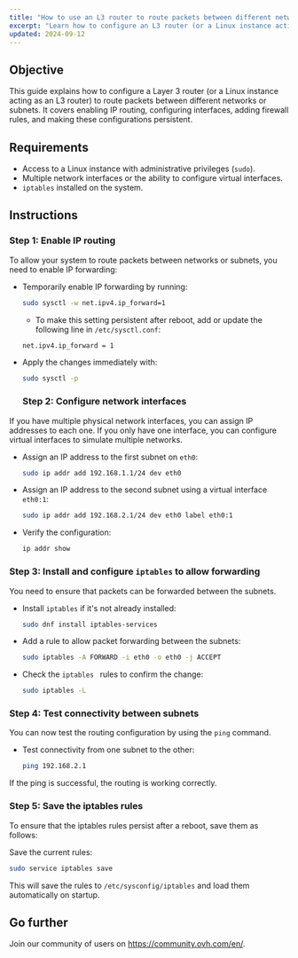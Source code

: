 ```yaml
---
title: "How to use an L3 router to route packets between different networks/subnets"
excerpt: "Learn how to configure an L3 router (or a Linux instance acting as one) to route packets between different networks or subnets."
updated: 2024-09-12
---
```


## Objective

This guide explains how to configure a Layer 3 router (or a Linux instance acting as an L3 router) to route packets between different networks or subnets. It covers enabling IP routing, configuring interfaces, adding firewall rules, and making these configurations persistent.

## Requirements

- Access to a Linux instance with administrative privileges (`sudo`).
- Multiple network interfaces or the ability to configure virtual interfaces.
- `iptables` installed on the system.

## Instructions

### Step 1: Enable IP routing

To allow your system to route packets between networks or subnets, you need to enable IP forwarding:

- Temporarily enable IP forwarding by running:

  ```bash
  sudo sysctl -w net.ipv4.ip_forward=1
  ```
  
  - To make this setting persistent after reboot, add or update the following line in `/etc/sysctl.conf`:

  ```bash
  net.ipv4.ip_forward = 1
  ```

- Apply the changes immediately with:

  ```bash
  sudo sysctl -p
  ```

  ### Step 2: Configure network interfaces

If you have multiple physical network interfaces, you can assign IP addresses to each one. If you only have one interface, you can configure virtual interfaces to simulate multiple networks.

- Assign an IP address to the first subnet on `eth0`:

  ```bash
  sudo ip addr add 192.168.1.1/24 dev eth0
  ```
- Assign an IP address to the second subnet using a virtual interface `eth0:1`:
  
   ```bash
  sudo ip addr add 192.168.2.1/24 dev eth0 label eth0:1
  ```
   
- Verify the configuration:

   ```bash
  ip addr show
  ```

### Step 3: Install and configure `iptables` to allow forwarding

You need to ensure that packets can be forwarded between the subnets.

- Install `iptables` if it's not already installed:

  ```bash
  sudo dnf install iptables-services
  ```

- Add a rule to allow packet forwarding between the subnets:

  ```bash
  sudo iptables -A FORWARD -i eth0 -o eth0 -j ACCEPT
  ```

- Check the  `iptables ` rules to confirm the change:

  ```bash
  sudo iptables -L
  ```
### Step 4: Test connectivity between subnets

You can now test the routing configuration by using the `ping` command.

- Test connectivity from one subnet to the other:

  ```bash
  ping 192.168.2.1
  ```
  
If the ping is successful, the routing is working correctly.

### Step 5: Save the iptables rules

To ensure that the iptables rules persist after a reboot, save them as follows:

Save the current rules:

  ```bash
  sudo service iptables save
  ```
This will save the rules to `/etc/sysconfig/iptables` and load them automatically on startup.

## Go further

Join our community of users on <https://community.ovh.com/en/>.
   
